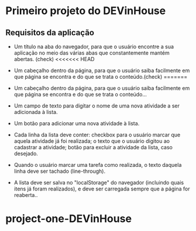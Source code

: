 # Primeiro projeto do DEVinHouse

## Requisitos da aplicação
* Um título na aba do navegador, para que o usuário encontre a sua aplicação no meio das várias abas que constantemente mantém abertas. (check)
<<<<<<< HEAD
* Um cabeçalho dentro da página, para que o usuário saiba facilmente em que página se encontra e do que se trata o conteúdo.(check)
=======
* Um cabeçalho dentro da página, para que o usuário saiba facilmente em que página se encontra e do que se trata o conteúdo...

* Um campo de texto para digitar o nome de uma nova atividade a ser adicionada à lista.
* Um botão para adicionar uma nova atividade à lista.
* Cada linha da lista deve conter: checkbox para o usuário marcar que aquela atividade já foi realizada; o texto que o usuário digitou ao cadastrar a atividade; botão para excluir a atividade da lista, caso desejado.
* Quando o usuário marcar uma tarefa como realizada, o texto daquela linha deve ser tachado (line-through).
* A lista deve ser salva no "localStorage" do navegador (incluindo quais itens já foram realizados), e deve ser carregada sempre que a página for reaberta..



# project-one-DEVinHouse
